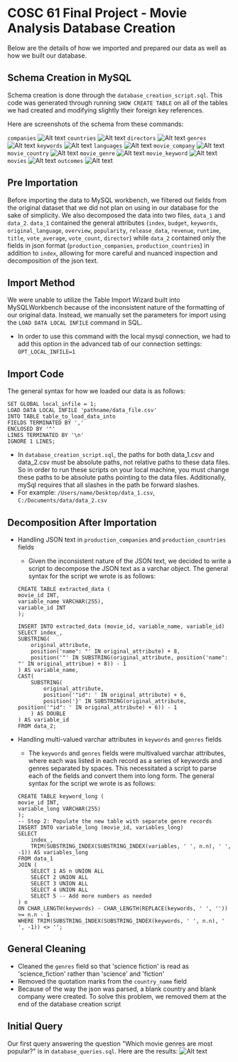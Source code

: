 # COSC 61 Final Project - Movie Analysis Database Creation
Below are the details of how we imported and prepared our data as well as how we built our database.

## Schema Creation in MySQL
Schema creation is done through the `database_creation_script.sql`. This code was generated through running `SHOW CREATE TABLE` on all of the tables we had created and modifying slightly their foreign key references.

Here are screenshots of the schema from these commands:

`companies`
![Alt text](img/image.png)
`countries`
![Alt text](img/image-1.png)
`directors`
![Alt text](img/image-2.png)
`genres`
![Alt text](img/image-3.png)
`keywords`
![Alt text](img/image-4.png)
`languages`
![Alt text](img/image-5.png)
`movie_company`
![Alt text](img/image-6.png)
`movie_country`
![Alt text](img/image-7.png)
`movie_genre`
![Alt text](img/image-8.png)
`movie_keyword`
![Alt text](img/image-9.png)
`movies`
![Alt text](img/image-10.png)
`outcomes`
![Alt text](img/image-11.png)


## Pre Importation
Before importing the data to MySQL workbench, we filtered out fields from the original dataset that we did not plan on using in our database for the sake of simplicity. We also decomposed the data into two files, `data_1` and `data_2`. `data_1` contained the general attributes (`index`, `budget`, `keywords`, `original_language`, `overview`, `popularity`, `release_data`, `revenue`, `runtime`, `title`, `vote_average`, `vote_count`, `director`) while `data_2` contained only the fields in json format (`production_companies`, `production_countries`) in addition to `index`, allowing for more careful and nuanced inspection and decomposition of the json text.

## Import Method
We were unable to utilize the Table Import Wizard built into MySQLWorkbench because of the inconsistent nature of the formatting of our original data. Instead, we manually set the parameters for import using the `LOAD DATA LOCAL INFILE` command in SQL. 

* In order to use this command with the local mysql connection, we had to add this option in the advanced tab of our connection settings: `OPT_LOCAL_INFILE=1`

## Import Code
The general syntax for how we loaded our data is as follows:
```
SET GLOBAL local_infile = 1;
LOAD DATA LOCAL INFILE 'pathname/data_file.csv'
INTO TABLE table_to_load_data_into
FIELDS TERMINATED BY ','
ENCLOSED BY '"'
LINES TERMINATED BY '\n'
IGNORE 1 LINES;
```

* In `database_creation_script.sql`, the paths for both data_1.csv and data_2.csv must be absolute paths, not relative paths to these data files. So in order to run these scripts on your local machine, you must change these paths to be absolute paths pointing to the data files. Additionally, mySql requires that all slashes in the path be forward slashes.
* For example: `/Users/name/Desktop/data_1.csv`, `C:/Documents/data/data_2.csv`

## Decomposition After Importation
* Handling JSON text in `production_companies` and `production_countries` fields
    * Given the inconsistent nature of the JSON text, we decided to write a script to decompose the JSON text as a varchar object. The general syntax for the script we wrote is as follows:

    ```
    CREATE TABLE extracted_data (
    movie_id INT,
    variable_name VARCHAR(255),
    variable_id INT
    );

    INSERT INTO extracted_data (movie_id, variable_name, variable_id)
    SELECT index_,
    SUBSTRING(
        original_attribute,
        position('name": "' IN original_attribute) + 8,
        position('"' IN SUBSTRING(original_attribute, position('name": "' IN original_attribue) + 8)) - 1
    ) AS variable_name,
    CAST(
        SUBSTRING(
            original_attribute,
            position('"id": ' IN original_attribute) + 6,
            position('}' IN SUBSTRING(original_attribute, position('"id": ' IN original_attribute) + 6)) - 1
        ) AS DOUBLE
    ) AS variable_id
    FROM data_2;
    ```
* Handling multi-valued varchar attributes in `keywords` and `genres` fields
    * The `keywords` and `genres` fields were multivalued varchar attributes, where each was listed in each record as a series of keywords and genres separated by spaces. This necessitated a script to parse each of the fields and convert them into long form. The general syntax for the script we wrote is as follows:
    ```
    CREATE TABLE keyword_long (
    movie_id INT,
    variable_long VARCHAR(255)
    );
    -- Step 2: Populate the new table with separate genre records
    INSERT INTO variable_long (movie_id, variables_long)
    SELECT
        index_,
        TRIM(SUBSTRING_INDEX(SUBSTRING_INDEX(variables, ' ', n.n), ' ', -1)) AS variables_long
    FROM data_1
    JOIN (
        SELECT 1 AS n UNION ALL
        SELECT 2 UNION ALL
        SELECT 3 UNION ALL
        SELECT 4 UNION ALL
        SELECT 5 -- Add more numbers as needed
    ) n
    ON CHAR_LENGTH(keywords) - CHAR_LENGTH(REPLACE(keywords, ' ', '')) >= n.n - 1
    WHERE TRIM(SUBSTRING_INDEX(SUBSTRING_INDEX(keywords, ' ', n.n), ' ', -1)) <> '';
    ```

## General Cleaning
*  Cleaned the `genres` field so that 'science fiction' is read as 'science_fiction' rather than 'science' and 'fiction'
* Removed the quotation marks from the `country_name` field
* Because of the way the json was parsed, a blank country and blank company were created. To solve this problem, we removed them at the end of the database creation script

## Initial Query
Our first query answering the question "Which movie genres are most popular?" is in `database_queries.sql`. Here are the results:
![Alt text](img/queryResults.png)